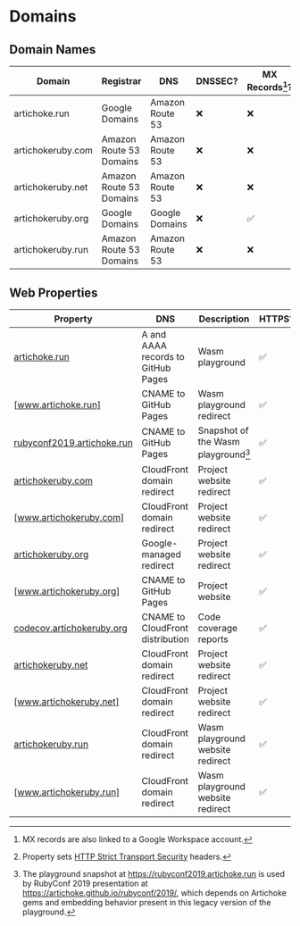# Domains

## Domain Names

| Domain            | Registrar               | DNS             | DNSSEC? | MX Records[^1]? |
| ----------------- | ----------------------- | --------------- | ------- | --------------- |
| artichoke.run     | Google Domains          | Amazon Route 53 | ❌      | ❌              |
| artichokeruby.com | Amazon Route 53 Domains | Amazon Route 53 | ❌      | ❌              |
| artichokeruby.net | Amazon Route 53 Domains | Amazon Route 53 | ❌      | ❌              |
| artichokeruby.org | Google Domains          | Google Domains  | ❌      | ✅              |
| artichokeruby.run | Amazon Route 53 Domains | Amazon Route 53 | ❌      | ❌              |

[^1]: MX records are also linked to a Google Workspace account.

## Web Properties

| Property                     | DNS                                | Description                         | HTTPS? | HSTS[^2]? |
| ---------------------------- | ---------------------------------- | ----------------------------------- | ------ | --------- |
| [artichoke.run]              | A and AAAA records to GitHub Pages | Wasm playground                     | ✅     | ❌        |
| [www.artichoke.run]          | CNAME to GitHub Pages              | Wasm playground redirect            | ✅     | ❌        |
| [rubyconf2019.artichoke.run] | CNAME to GitHub Pages              | Snapshot of the Wasm playground[^3] | ✅     | ❌        |
| [artichokeruby.com]          | CloudFront domain redirect         | Project website redirect            | ✅     | ✅        |
| [www.artichokeruby.com]      | CloudFront domain redirect         | Project website redirect            | ✅     | ✅        |
| [artichokeruby.org]          | Google-managed redirect            | Project website redirect            | ✅     | ❌        |
| [www.artichokeruby.org]      | CNAME to GitHub Pages              | Project website                     | ✅     | ❌        |
| [codecov.artichokeruby.org]  | CNAME to CloudFront distribution   | Code coverage reports               | ✅     | ✅        |
| [artichokeruby.net]          | CloudFront domain redirect         | Project website redirect            | ✅     | ✅        |
| [www.artichokeruby.net]      | CloudFront domain redirect         | Project website redirect            | ✅     | ✅        |
| [artichokeruby.run]          | CloudFront domain redirect         | Wasm playground website redirect    | ✅     | ✅        |
| [www.artichokeruby.run]      | CloudFront domain redirect         | Wasm playground website redirect    | ✅     | ✅        |

[artichoke.run]: https://artichoke.run/
[www.artichoke.run]: https://www.artichoke.run/
[rubyconf2019.artichoke.run]: https://rubyconf2019.artichoke.run/
[artichokeruby.com]: https://artichokeruby.com/
[www.artichokeruby.com]: https://www.artichokeruby.com/
[artichokeruby.org]: https://artichokeruby.org/
[www.artichokeruby.org]: https://www.artichokeruby.org/
[codecov.artichokeruby.org]: https://codecov.artichokeruby.org/
[artichokeruby.net]: https://artichokeruby.net/
[www.artichokeruby.net]: https://www.artichokeruby.net/
[artichokeruby.run]: https://artichokeruby.run/
[www.artichokeruby.run]: https://www.artichokeruby.run/

[^2]: Property sets [HTTP Strict Transport Security][hsts-explainer] headers.
[^3]:
    The playground snapshot at <https://rubyconf2019.artichoke.run> is used by
    RubyConf 2019 presentation at <https://artichoke.github.io/rubyconf/2019/>,
    which depends on Artichoke gems and embedding behavior present in this
    legacy version of the playground.

[hsts-explainer]:
  https://infosec.mozilla.org/guidelines/web_security#http-strict-transport-security
